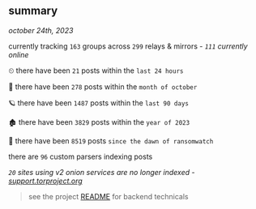 
## summary
_october 24th, 2023_

currently tracking `163` groups across `299` relays & mirrors - _`111` currently online_

⏲ there have been `21` posts within the `last 24 hours`

🦈 there have been `278` posts within the `month of october`

🪐 there have been `1487` posts within the `last 90 days`

🏚 there have been `3829` posts within the `year of 2023`

🦕 there have been `8519` posts `since the dawn of ransomwatch`

there are `96` custom parsers indexing posts

_`20` sites using v2 onion services are no longer indexed - [support.torproject.org](https://support.torproject.org/onionservices/v2-deprecation/)_

> see the project [README](https://github.com/joshhighet/ransomwatch#ransomwatch--) for backend technicals
